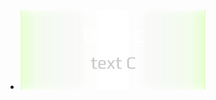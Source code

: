 - ![](https://raw.githubusercontent.com/cybercongress/prism/img-upload/components/1-molecules/display/highlight-2-lines.png)